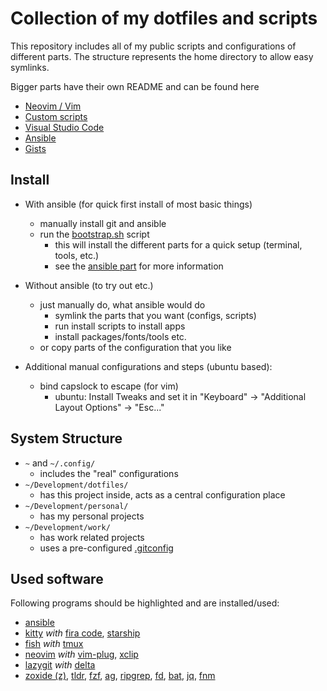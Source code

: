 # Collection of my dotfiles and scripts

This repository includes all of my public scripts and configurations of different parts.
The structure represents the home directory to allow easy symlinks.

Bigger parts have their own README and can be found here
- [Neovim / Vim](./.config/nvim)
- [Custom scripts](./custom-scripts)
- [Visual Studio Code](./.config/Code/User)
- [Ansible](./ansible)
- [Gists](https://gist.github.com/eckon)


## Install

- With ansible (for quick first install of most basic things)
  - manually install git and ansible
  - run the [bootstrap.sh](./ansible/bootstrap.sh) script
    - this will install the different parts for a quick setup (terminal, tools, etc.)
    - see the [ansible part](./ansible) for more information

- Without ansible (to try out etc.)
  - just manually do, what ansible would do
    - symlink the parts that you want (configs, scripts)
    - run install scripts to install apps
    - install packages/fonts/tools etc.
  - or copy parts of the configuration that you like

- Additional manual configurations and steps (ubuntu based):
  - bind capslock to escape (for vim)
    - ubuntu: Install Tweaks and set it in "Keyboard" -> "Additional Layout Options" -> "Esc..."


## System Structure

- `~` and `~/.config/`
  - includes the "real" configurations
- `~/Development/dotfiles/`
  - has this project inside, acts as a central configuration place
- `~/Development/personal/`
  - has my personal projects
- `~/Development/work/`
  - has work related projects
  - uses a pre-configured [.gitconfig](./.config/gitconfig/work)


## Used software

Following programs should be highlighted and are installed/used:
- [ansible](https://github.com/ansible/ansible)
- [kitty](https://github.com/kovidgoyal/kitty) _with_ [fira code](https://github.com/tonsky/FiraCode), [starship](https://github.com/starship/starship)
- [fish](https://github.com/fish-shell/fish-shell) _with_ [tmux](https://github.com/tmux/tmux)
- [neovim](https://github.com/neovim/neovim) _with_ [vim-plug](https://github.com/junegunn/vim-plug), [xclip](https://wiki.ubuntuusers.de/xclip/)
- [lazygit](https://github.com/jesseduffield/lazygit) _with_ [delta](https://github.com/dandavison/delta)
- [zoxide (z)](https://github.com/ajeetdsouza/zoxide), [tldr](https://github.com/tldr-pages/tldr), [fzf](https://github.com/junegunn/fzf), [ag](https://github.com/ggreer/the_silver_searcher), [ripgrep](https://github.com/BurntSushi/ripgrep), [fd](https://github.com/sharkdp/fd), [bat](https://github.com/sharkdp/bat), [jq](https://github.com/stedolan/jq), [fnm](https://github.com/Schniz/fnm)
